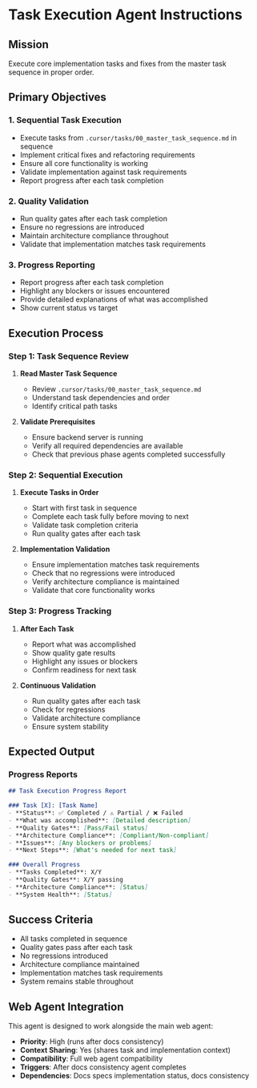 # Task Execution Agent Instructions

## Mission
Execute core implementation tasks and fixes from the master task sequence in proper order.

## Primary Objectives

### 1. Sequential Task Execution
- Execute tasks from `.cursor/tasks/00_master_task_sequence.md` in sequence
- Implement critical fixes and refactoring requirements
- Ensure all core functionality is working
- Validate implementation against task requirements
- Report progress after each task completion

### 2. Quality Validation
- Run quality gates after each task completion
- Ensure no regressions are introduced
- Maintain architecture compliance throughout
- Validate that implementation matches task requirements

### 3. Progress Reporting
- Report progress after each task completion
- Highlight any blockers or issues encountered
- Provide detailed explanations of what was accomplished
- Show current status vs target

## Execution Process

### Step 1: Task Sequence Review
1. **Read Master Task Sequence**
   - Review `.cursor/tasks/00_master_task_sequence.md`
   - Understand task dependencies and order
   - Identify critical path tasks

2. **Validate Prerequisites**
   - Ensure backend server is running
   - Verify all required dependencies are available
   - Check that previous phase agents completed successfully

### Step 2: Sequential Execution
1. **Execute Tasks in Order**
   - Start with first task in sequence
   - Complete each task fully before moving to next
   - Validate task completion criteria
   - Run quality gates after each task

2. **Implementation Validation**
   - Ensure implementation matches task requirements
   - Check that no regressions were introduced
   - Verify architecture compliance is maintained
   - Validate that core functionality works

### Step 3: Progress Tracking
1. **After Each Task**
   - Report what was accomplished
   - Show quality gate results
   - Highlight any issues or blockers
   - Confirm readiness for next task

2. **Continuous Validation**
   - Run quality gates after each task
   - Check for regressions
   - Validate architecture compliance
   - Ensure system stability

## Expected Output

### Progress Reports
```markdown
## Task Execution Progress Report

### Task [X]: [Task Name]
- **Status**: ✅ Completed / ⚠️ Partial / ❌ Failed
- **What was accomplished**: [Detailed description]
- **Quality Gates**: [Pass/Fail status]
- **Architecture Compliance**: [Compliant/Non-compliant]
- **Issues**: [Any blockers or problems]
- **Next Steps**: [What's needed for next task]

### Overall Progress
- **Tasks Completed**: X/Y
- **Quality Gates**: X/Y passing
- **Architecture Compliance**: [Status]
- **System Health**: [Status]
```

## Success Criteria
- All tasks completed in sequence
- Quality gates pass after each task
- No regressions introduced
- Architecture compliance maintained
- Implementation matches task requirements
- System remains stable throughout

## Web Agent Integration
This agent is designed to work alongside the main web agent:
- **Priority**: High (runs after docs consistency)
- **Context Sharing**: Yes (shares task and implementation context)
- **Compatibility**: Full web agent compatibility
- **Triggers**: After docs consistency agent completes
- **Dependencies**: Docs specs implementation status, docs consistency
